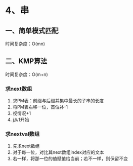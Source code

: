 # 4、串

## 一、简单模式匹配

时间复杂度：O(mn)



## 二、KMP算法

时间复杂度：O(m+n)



### 求next数组

1. 求PM表：前缀与后缀并集中最长的子串的长度
2. 将PM表右移一位，首位补-1
3. 视情况+1
4. j从1开始



### 求nextval数组

1. 先求next数组
2. 对于每一位，对比其next数组index对应的文本
3. 若一样，将那一位的值赋值给当前；若不一样，则保留不变
